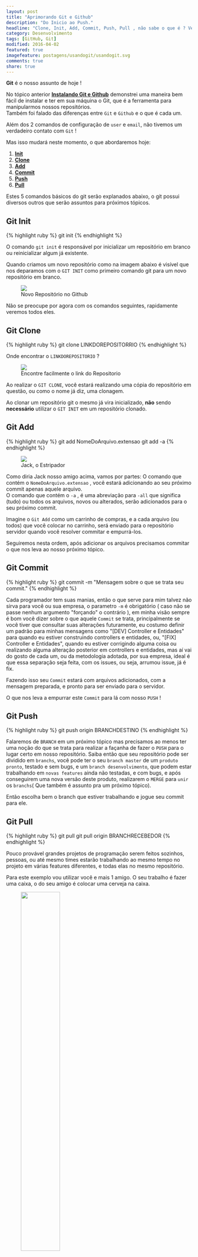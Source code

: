 ```yaml
---
layout: post
title: "Aprimorando Git e Github"
description: "Do Inicio ao Push."
headline: "Clone, Init, Add, Commit, Push, Pull , não sabe o que é ? Venha aprender!"
category: Desenvolvimento
tags: [GitHub, Git]
modified: 2016-04-02
featured: true
imagefeature: postagens/usandogit/usandogit.svg
comments: true
share: true
---
```


**Git** é o nosso assunto de hoje !

No tópico anterior **[Instalando Git e Github](http://jhoemrs.github.io/desenvolvimento/usando-git-github)** demonstrei uma maneira bem fácil de instalar e ter em sua máquina o Git, que é a ferramenta para manipularmos nossos repositórios.  
Também foi falado das diferenças entre `Git` e `Github` e o que é cada um.

Além dos 2 comandos de configuração de `user` e `email`, não tivemos um verdadeiro contato com `Git` !

Mas isso mudará neste momento, o que abordaremos hoje:

1. **[Init](https://git-scm.com/docs/git-init)**
2. **[Clone](https://git-scm.com/book/pt-br/v1/Git-Essencial-Obtendo-um-Reposit%C3%B3rio-Git#Clonando-um-Reposit%C3%B3rio-Existente)**
3. **[Add](https://git-scm.com/docs/git-add)**
4. **[Commit](https://git-scm.com/docs/git-commit)**
5. **[Push](https://git-scm.com/docs/git-push)**
6. **[Pull](https://git-scm.com/docs/git-pull)**


Estes 5 comandos básicos do git serão explanados abaixo, o git possui diversos outros que serão assuntos para próximos tópicos.

Git Init
--------
{% highlight ruby %}
git init
{% endhighlight %}

O comando `git init` é responsável por inicializar um repositório em branco ou reinicializar algum já existente.

Quando criamos um novo repositório como na imagem abaixo é visível que nos deparamos com o `GIT INIT` como primeiro comando git para um novo repositório em branco.

<figure>
	<img src="{{ site.url }}/images/usandogit/repositorionovo.jpeg">
	<figcaption><a data-toggle="tooltip" title="Criando novo repositório.">Novo Repositório no Github</a></figcaption>
</figure>

Não se preocupe por agora com os comandos seguintes, rapidamente veremos todos eles.

Git Clone
---------
{% highlight ruby %}
git clone LINKDOREPOSITORRIO
{% endhighlight %}

Onde encontrar o `LINKDOREPOSITORIO` ?

<figure>
	<img src="{{ site.url }}/images/usandogit/ondeclonar.jpg">
	<figcaption><a data-toggle="tooltip" title="Link para Clonar o Repositorio.">Encontre facilmente o link do Repositorio</a></figcaption>
</figure>

Ao realizar o `GIT CLONE`, você estará realizando uma cópia do repositório em questão, ou como o nome já diz, uma clonagem.

Ao clonar um repositório git o mesmo já vira inicializado, **não** sendo **necessário** utilizar o `GIT INIT` em um repositório clonado.

Git Add
-------
{% highlight ruby %}
git add NomeDoArquivo.extensao
git add -a
{% endhighlight %}

<figure>
	<img src="{{ site.url }}/images/usandogit/jackestripador.jpg">
	<figcaption><a data-toggle="tooltip" title="Jack diz: Vamos por Partes.">Jack, o Estripador</a></figcaption>
</figure>

Como diria Jack nosso amigo acima, vamos por partes:
O comando que contém o `NomeDoArquivo.extensao` , você estará adicionando ao seu próximo commit apenas aquele arquivo.  
O comando que contém o `-a` , é uma abreviação para `-all` que significa (tudo) ou todos os arquivos, novos ou alterados, serão adicionados para o seu próximo commit.

Imagine o `Git Add` como um carrinho de compras, e a cada arquivo (ou todos) que você colocar no carrinho, será enviado para o repositório servidor quando você resolver commitar e empurrá-los.

Seguiremos nesta ordem, após adicionar os arquivos precisamos commitar o que nos leva ao nosso próximo tópico.

Git Commit
----------
{% highlight ruby %}
git commit -m "Mensagem sobre o que se trata seu commit."
{% endhighlight %}

Cada programador tem suas manias, então o que serve para mim talvez não sirva para você ou sua empresa, o parametro `-m` é obrigatório ( caso não se passe nenhum argumento "forçando" o contrário ), em minha visão sempre é bom você dizer sobre o que aquele `Commit` se trata, principalmente se você tiver que consultar suas alterações futuramente, eu costumo definir um padrão para minhas mensagens como "[DEV] Controller e Entidades" para quando eu estiver construindo controllers e entidades, ou, "[FIX] Controller e Entidades", quando eu estiver corrigindo alguma coisa ou realizando alguma alteração posterior em controllers e entidades, mas aí vai do gosto de cada um, ou da metodologia adotada, por sua empresa, ideal é que essa separação seja feita, com os issues, ou seja, arrumou issue, já é fix.

Fazendo isso seu `Commit` estará com arquivos adicionados, com a mensagem preparada, e pronto para ser enviado para o servidor.

O que nos leva a empurrar este `Commit` para lá com nosso `PUSH` !

Git Push
--------
{% highlight ruby %}
git push origin BRANCHDESTINO
{% endhighlight %}

Falaremos de `BRANCH` em um próximo tópico mas precisamos ao menos ter uma noção do que se trata para realizar a façanha de fazer o `PUSH` para o lugar certo em nosso repositório. Saiba então que seu repositório pode ser dividido em `branchs`, você pode ter o seu `branch master` de um `produto pronto`, testado e sem bugs, e um `branch desenvolvimento`, que podem estar trabalhando em `novas features` ainda não testadas, e com bugs, e após conseguirem uma nova versão deste produto, realizarem o `MERGE` para `unir` os `branchs`( Que também é assunto pra um próximo tópico).

Então escolha bem o branch que estiver trabalhando e jogue seu commit para ele.

Git Pull
--------
{% highlight ruby %}
git pull
git pull origin BRANCHRECEBEDOR
{% endhighlight %}

Pouco provável grandes projetos de programação serem feitos sozinhos, pessoas, ou até mesmo times estarão trabalhando ao mesmo tempo no projeto em várias features diferentes, e todas elas no mesmo repositório.

Para este exemplo vou utilizar você e mais 1 amigo.
O seu trabalho é fazer uma caixa, o do seu amigo é colocar uma cerveja na caixa.

<figure>
	<img height="50%" width="50%" src="{{ site.url }}/images/usandogit/caixacerveja.png">
	<figcaption><a data-toggle="tooltip" title="Uma deliciosa, caixa com cerveja">Ambos fizeram PUSH & PULL</a></figcaption>
</figure>

O repositório já está criado, você faz sua caixa, adiciona os arquivos, o commita, e faz push para o servidor.  
{% highlight ruby %}
git add caixa.box
git commit -m "[DEV] Caixa e seu compartimento."
git push origin master
{% endhighlight %}

Neste momento, seu amigo ainda não sabe que sua caixa está pronta, para receber esta caixa no código dele, ele precisa realizar um `PULL`, assim realizará toda a atualização do projeto conforme o último commit no servidor, no caso o seu.

Ao realizar o `PULL` e ver sua caixa, ele realiza seu trabalho e coloca a cerveja.
Para enviar a cerveja pro servidor seu amigo realizará :

{% highlight ruby %}
git add cervejeiro.beer
git commit -m "[DEV] Cerveja e seus beneficios."
git push origin master
{% endhighlight %}

Você não verá a cerveja automaticamente, é necessário você também realizar um `PULL` após ele ter commitado para o servidor, após realizar ambos estarão com a caixa e a cerveja em seus códigos.

*Siga [@jhoemrs](http://www.twitter.com/jhoemrs) no twitter!*

Obrigado galera e até a próxima !
